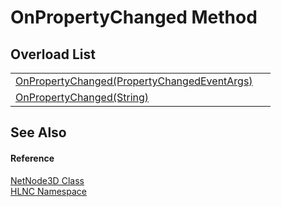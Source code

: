 # OnPropertyChanged Method


## Overload List
<table>
<tr>
<td><a href="M_HLNC_NetNode3D_OnPropertyChanged">OnPropertyChanged(PropertyChangedEventArgs)</a></td>
<td> </td></tr>
<tr>
<td><a href="M_HLNC_NetNode3D_OnPropertyChanged_1">OnPropertyChanged(String)</a></td>
<td> </td></tr>
</table>

## See Also


#### Reference
<a href="T_HLNC_NetNode3D">NetNode3D Class</a>  
<a href="N_HLNC">HLNC Namespace</a>  
